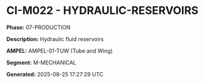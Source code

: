 # CI-M022 - HYDRAULIC-RESERVOIRS

**Phase:** 07-PRODUCTION

**Description:** Hydraulic fluid reservoirs

**AMPEL:** AMPEL-01-TUW (Tube and Wing)

**Segment:** M-MECHANICAL

**Generated:** 2025-08-25 17:27:29 UTC
